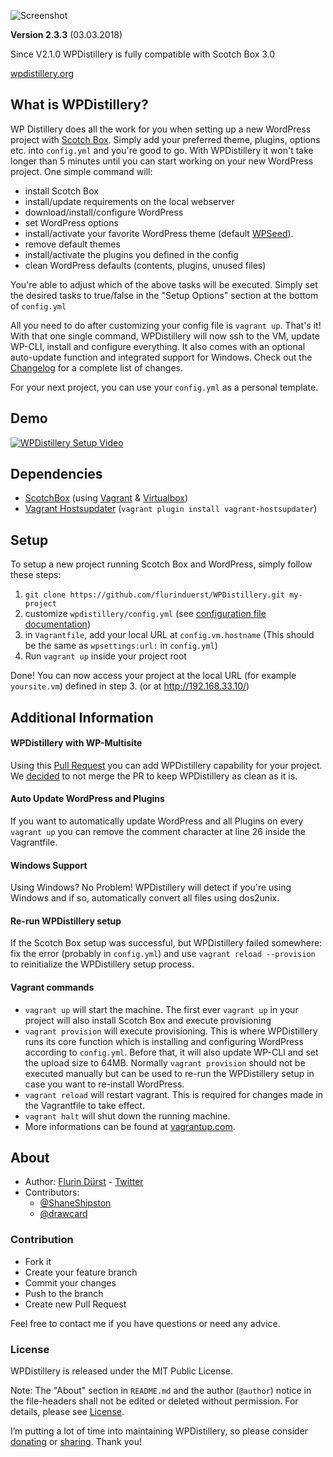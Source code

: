 ![Screenshot](http://files.flurinduerst.ch/wpdistillery/wpdistillery_logo.png)

**Version 2.3.3** (03.03.2018)

Since V2.1.0 WPDistillery is fully compatible with Scotch Box 3.0

[wpdistillery.org](https://wpdistillery.org)

## What is WPDistillery?
WP Distillery does all the work for you when setting up a new WordPress project with [Scotch Box](https://box.scotch.io/). Simply add your preferred theme, plugins, options etc. into `config.yml` and you're good to go. With WPDistillery it won't take longer than 5 minutes until you can start working on your new WordPress project.
One simple command will:
- install Scotch Box
- install/update requirements on the local webserver
- download/install/configure WordPress
- set WordPress options
- install/activate your favorite WordPress theme (default [WPSeed](https://wpseed.org)).
- remove default themes
- install/activate the plugins you defined in the config
- clean WordPress defaults (contents, plugins, unused files)

You're able to adjust which of the above tasks will be executed. Simply set the desired tasks to true/false in the "Setup Options" section at the bottom of  `config.yml`

All you need to do after customizing your config file is `vagrant up`. That's it! With that one single command, WPDistillery will now ssh to the VM, update WP-CLI, install and configure everything. It also comes with an optional auto-update function and integrated support for Windows. Check out the [Changelog](CHANGELOG.md) for a complete list of changes.

For your next project, you can use your `config.yml` as a personal template.

## Demo

[![WPDistillery Setup Video](http://files.flurinduerst.ch/wpdistillery/demovideo_thumb2.png)](https://youtu.be/y1GtIiODsxM)

## Dependencies
- [ScotchBox](https://box.scotch.io) (using [Vagrant](https://vagrantup.com) & [Virtualbox](https://virtualbox.org))
- [Vagrant Hostsupdater](https://github.com/cogitatio/vagrant-hostsupdater) (`vagrant plugin install vagrant-hostsupdater`)

## Setup
To setup a new project running Scotch Box and WordPress, simply follow these steps:

1. `git clone https://github.com/flurinduerst/WPDistillery.git my-project`
2. customize `wpdistillery/config.yml` (see [configuration file documentation](README_CONFIG.md))
3. in `Vagrantfile`, add your local URL at `config.vm.hostname` (This should be the same as `wpsettings:url:` in `config.yml`)
4. Run `vagrant up` inside your project root

Done! You can now access your project at the local URL (for example `yoursite.vm`) defined in step 3. (or at http://192.168.33.10/)

## Additional Information

#### WPDistillery with WP-Multisite
Using this [Pull Request](https://github.com/flurinduerst/WPDistillery/pull/45) you can add WPDistillery capability for your project. We [decided](https://github.com/flurinduerst/WPDistillery/issues/59) to not merge the PR to keep WPDistillery as clean as it is.

#### Auto Update WordPress and Plugins
If you want to automatically update WordPress and all Plugins on every `vagrant up` you can remove the comment character at line 26 inside the Vagrantfile.

#### Windows Support
Using Windows? No Problem! WPDistillery will detect if you're using Windows and if so, automatically convert all files using dos2unix.

#### Re-run WPDistillery setup
If the Scotch Box setup was successful, but WPDistillery failed somewhere: fix the error (probably in `config.yml`) and use `vagrant reload --provision` to reinitialize the WPDistillery setup process.

#### Vagrant commands
* `vagrant up` will start the machine. The first ever `vagrant up` in your project will also install Scotch Box and execute provisioning
* `vagrant provision` will execute provisioning. This is where WPDistillery runs its core function which is installing and configuring WordPress according to `config.yml`. Before that, it will also update WP-CLI and set the upload size to 64MB. Normally `vagrant provision` should not be executed manually but can be used to re-run the WPDistillery setup in case you want to re-install WordPress.
* `vagrant reload` will restart vagrant. This is required for changes made in the Vagrantfile to take effect.
* `vagrant halt` will shut down the running machine.
* More informations can be found at [vagrantup.com](https://vagrantup.com).

## About

* Author: [Flurin Dürst](https://github.com/flurinduerst) - [Twitter](https://twitter.com/flurinduerst)
* Contributors:
  * [@ShaneShipston](https://github.com/ShaneShipston)
  * [@drawcard](https://github.com/drawcard)

### Contribution
* Fork it
* Create your feature branch
* Commit your changes
* Push to the branch
* Create new Pull Request

Feel free to contact me if you have questions or need any advice.

### License
WPDistillery is released under the MIT Public License.

Note: The "About" section in `README.md` and the author (`@author`) notice in the file-headers shall not be edited or deleted without permission. For details, please see [License](LICENSE.md).

I’m putting a lot of time into maintaining WPDistillery, so please consider [donating](https://www.paypal.me/FlurinDuerst/10) or [sharing](https://twitter.com/intent/tweet?url=https%3A%2F%2Fwpdistillery.org). Thank you!
